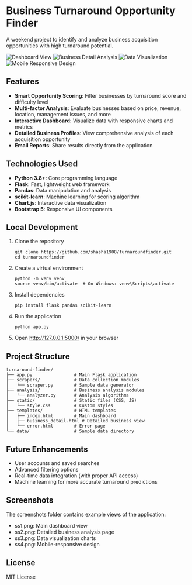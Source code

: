 # Business Turnaround Opportunity Finder

A weekend project to identify and analyze business acquisition opportunities with high turnaround potential.

![Dashboard View](screenshots/ss1.png)
![Business Detail Analysis](screenshots/ss2.png)
![Data Visualization](screenshots/ss3.png)
![Mobile Responsive Design](screenshots/ss4.png)

## Features

- **Smart Opportunity Scoring**: Filter businesses by turnaround score and difficulty level
- **Multi-factor Analysis**: Evaluate businesses based on price, revenue, location, management issues, and more
- **Interactive Dashboard**: Visualize data with responsive charts and metrics
- **Detailed Business Profiles**: View comprehensive analysis of each acquisition opportunity
- **Email Reports**: Share results directly from the application

## Technologies Used

- **Python 3.8+**: Core programming language
- **Flask**: Fast, lightweight web framework
- **Pandas**: Data manipulation and analysis
- **scikit-learn**: Machine learning for scoring algorithm
- **Chart.js**: Interactive data visualization
- **Bootstrap 5**: Responsive UI components

## Local Development

1. Clone the repository
   ```
   git clone https://github.com/shasha1908/turnaroundfinder.git
   cd turnaroundfinder
   ```

2. Create a virtual environment
   ```
   python -m venv venv
   source venv/bin/activate  # On Windows: venv\Scripts\activate
   ```

3. Install dependencies
   ```
   pip install flask pandas scikit-learn
   ```

4. Run the application
   ```
   python app.py
   ```

5. Open http://127.0.0.1:5000/ in your browser

## Project Structure

```
turnaround-finder/
├── app.py                # Main Flask application
├── scrapers/             # Data collection modules
│   └── scraper.py        # Sample data generator
├── analysis/             # Business analysis modules
│   └── analyzer.py       # Analysis algorithms
├── static/               # Static files (CSS, JS)
│   └── style.css         # Custom styles
├── templates/            # HTML templates
│   ├── index.html        # Main dashboard
│   ├── business_detail.html # Detailed business view
│   └── error.html        # Error page
└── data/                 # Sample data directory
```

## Future Enhancements

- User accounts and saved searches
- Advanced filtering options
- Real-time data integration (with proper API access)
- Machine learning for more accurate turnaround predictions

## Screenshots

The screenshots folder contains example views of the application:
- ss1.png: Main dashboard view
- ss2.png: Detailed business analysis page
- ss3.png: Data visualization charts
- ss4.png: Mobile-responsive design

## License

MIT License